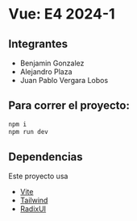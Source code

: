
# Vue: E4 2024-1

## Integrantes
- Benjamin Gonzalez
- Alejandro Plaza
- Juan Pablo Vergara Lobos



## Para correr el proyecto:
```sh
npm i
npm run dev
```

## Dependencias
Este proyecto usa
- [Vite](https://vitejs.dev/)
- [Tailwind](https://tailwindcss.com/docs/installation)
- [RadixUI](https://www.radix-vue.com/components/)

